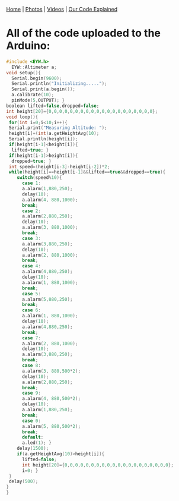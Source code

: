 [Home](https://assumepositiveintentions.github.io/Final/) | [Photos](https://assumepositiveintentions.github.io/Final/photos) | [Videos](https://assumepositiveintentions.github.io/Final/videos) | [Our Code Explained](https://assumepositiveintentions.github.io/Final/decoded)

# All of the code uploaded to the Arduino:
```c++
#include <EYW.h>
  EYW::Altimeter a;
void setup(){
  Serial.begin(9600);
  Serial.println("Initializing.....");
  Serial.print(a.begin());
  a.calibrate(10);
  pinMode(5,OUTPUT); }
boolean lifted=false,dropped=false;
int height[20]={0,0,0,0,0,0,0,0,0,0,0,0,0,0,0,0,0,0,0,0};
void loop(){
 for(int i=0;i<10;i++){
 Serial.print("Measuring Altitude: ");
 height[i]=(int)a.getHeightAvg(10);
 Serial.println(height[i]);
 if(height[i-1]<height[i]){
  lifted=true; }
 if(height[i-1]>height[i]){
  dropped=true; }
 int speed=(height[i-3]-height[i-2])*2;
 while(height[i]==height[i-1]&&lifted==true&&dropped==true){
    switch(speed%10){
      case 1:
      a.alarm(1,880,250);
      delay(10);
      a.alarm(4, 880,1000);
      break;
      case 2:
      a.alarm(2,880,250);
      delay(10);
      a.alarm(3, 880,1000);
      break;
      case 3:
      a.alarm(3,880,250);
      delay(10);
      a.alarm(2, 880,1000);
      break;
      case 4:
      a.alarm(4,880,250);
      delay(10);
      a.alarm(1, 880,1000);
      break;
      case 5:
      a.alarm(5,880,250);
      break;
      case 6:
      a.alarm(1, 880,1000);
      delay(10);                    
      a.alarm(4,880,250);
      break;
      case 7:
      a.alarm(2, 880,1000);
      delay(10);
      a.alarm(3,880,250);
      break;
      case 8:
      a.alarm(3, 880,500*2);
      delay(10);
      a.alarm(2,880,250);
      break;
      case 9:
      a.alarm(4, 880,500*2);
      delay(10);
      a.alarm(1,880,250);
      break;
      case 0:
      a.alarm(5, 880,500*2);
      break;
      default:
      a.led(1); }
    delay(1500);
    if(a.getHeightAvg(10)>height[i]){
      lifted=false;
      int height[20]={0,0,0,0,0,0,0,0,0,0,0,0,0,0,0,0,0,0,0,0};
      i=0; }
 }
 delay(500);
}
}
```
